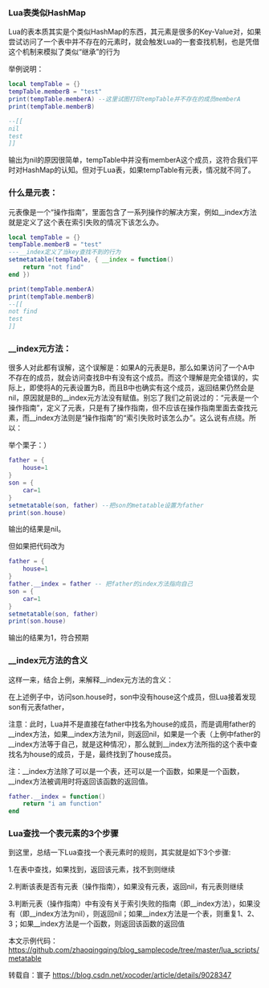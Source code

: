 ### Lua表类似HashMap

Lua的表本质其实是个类似HashMap的东西，其元素是很多的Key-Value对，如果尝试访问了一个表中并不存在的元素时，就会触发Lua的一套查找机制，也是凭借这个机制来模拟了类似“继承”的行为

举例说明：

```lua
local tempTable = {}
tempTable.memberB = "test"
print(tempTable.memberA) --这里试图打印tempTable并不存在的成员memberA
print(tempTable.memberB) 

--[[
nil
test
]]
```


输出为nil的原因很简单，tempTable中并没有memberA这个成员，这符合我们平时对HashMap的认知。但对于Lua表，如果tempTable有元表，情况就不同了。



### 什么是元表：

元表像是一个“操作指南”，里面包含了一系列操作的解决方案，例如__index方法就是定义了这个表在索引失败的情况下该怎么办。

```lua
local tempTable = {}
tempTable.memberB = "test"
---__index定义了当key查找不到的行为
setmetatable(tempTable, { __index = function()
    return "not find"
end })

print(tempTable.memberA)
print(tempTable.memberB)
--[[
not find
test
]]

```



### __index元方法：

很多人对此都有误解，这个误解是：如果A的元表是B，那么如果访问了一个A中不存在的成员，就会访问查找B中有没有这个成员。而这个理解是完全错误的，实际上，即使将A的元表设置为B，而且B中也确实有这个成员，返回结果仍然会是nil，原因就是B的__index元方法没有赋值。别忘了我们之前说过的：“元表是一个操作指南”，定义了元表，只是有了操作指南，但不应该在操作指南里面去查找元素，而__index方法则是“操作指南”的“索引失败时该怎么办”。这么说有点绕。所以：

举个栗子：）

```lua
father = {
	house=1
}
son = {
	car=1
}
setmetatable(son, father) --把son的metatable设置为father
print(son.house)
```

输出的结果是nil。

但如果把代码改为

```lua
father = {
	house=1
}
father.__index = father -- 把father的index方法指向自己
son = {
	car=1
}
setmetatable(son, father)
print(son.house)
```

输出的结果为1，符合预期

### __index元方法的含义


这样一来，结合上例，来解释__index元方法的含义：

在上述例子中，访问son.house时，son中没有house这个成员，但Lua接着发现son有元表father，

注意：此时，Lua并不是直接在father中找名为house的成员，而是调用father的__index方法，如果__index方法为nil，则返回nil，如果是一个表（上例中father的__index方法等于自己，就是这种情况），那么就到__index方法所指的这个表中查找名为house的成员，于是，最终找到了house成员。

注：__index方法除了可以是一个表，还可以是一个函数，如果是一个函数，__index方法被调用时将返回该函数的返回值。

```lua
father.__index = function()
    return "i am function"
end
```



### Lua查找一个表元素的3个步骤


到这里，总结一下Lua查找一个表元素时的规则，其实就是如下3个步骤:


1.在表中查找，如果找到，返回该元素，找不到则继续

2.判断该表是否有元表（操作指南），如果没有元表，返回nil，有元表则继续

3.判断元表（操作指南）中有没有关于索引失败的指南（即__index方法），如果没有（即__index方法为nil），则返回nil；如果__index方法是一个表，则重复1、2、3；如果__index方法是一个函数，则返回该函数的返回值



本文示例代码：https://github.com/zhaoqingqing/blog_samplecode/tree/master/lua_scripts/metatable

转载自：寰子 https://blog.csdn.net/xocoder/article/details/9028347 